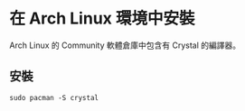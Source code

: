 # 在 Arch Linux 環境中安裝

Arch Linux 的 Community 軟體倉庫中包含有 Crystal 的編譯器。

## 安裝

```
sudo pacman -S crystal
```
